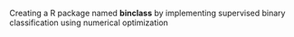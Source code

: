 Creating a R package named **binclass** by implementing supervised binary classification using numerical optimization
